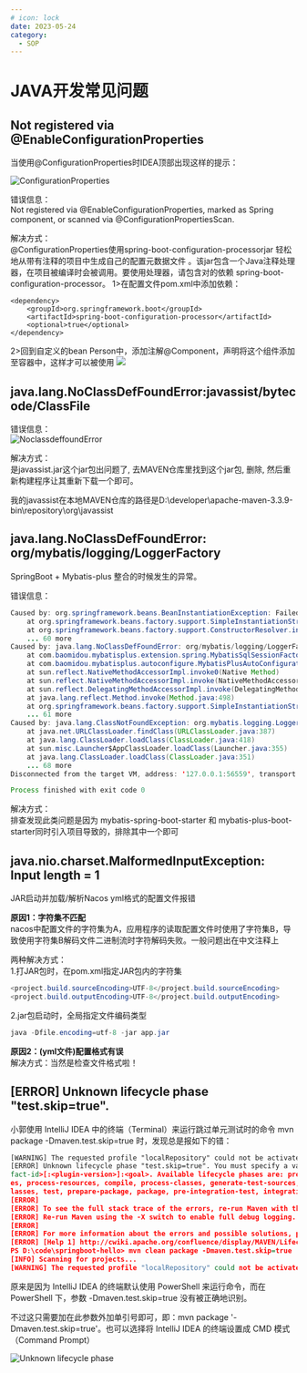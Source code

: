 ```yaml
---
# icon: lock
date: 2023-05-24
category:
  - SOP
---
```


# JAVA开发常见问题
## Not registered via @EnableConfigurationProperties
 
当使用@ConfigurationProperties时IDEA顶部出现这样的提示： 

![ConfigurationProperties](http://cdn.gydblog.com/images/sop/problem-manual-2.png)

错误信息：  
Not registered via @EnableConfigurationProperties, marked as Spring component, or scanned via @ConfigurationPropertiesScan.


解决方式：  
@ConfigurationProperties使用spring-boot-configuration-processorjar 轻松地从带有注释的项目中生成自己的配置元数据文件 。该jar包含一个Java注释处理器，在项目被编译时会被调用。要使用处理器，请包含对的依赖 spring-boot-configuration-processor。
1>在配置文件pom.xml中添加依赖： 
```
<dependency>
    <groupId>org.springframework.boot</groupId>
    <artifactId>spring-boot-configuration-processor</artifactId>
    <optional>true</optional>
</dependency>
```

2>回到自定义的bean Person中，添加注解@Component，声明将这个组件添加至容器中，这样才可以被使用
![](http://cdn.gydblog.com/images/sop/problem-manual-3.png)



## java.lang.NoClassDefFoundError:javassist/bytecode/ClassFile
错误信息：  
![NoclassdeffoundError](http://cdn.gydblog.com/images/sop/problem-manual-1.png)

解决方式：  
是javassist.jar这个jar包出问题了, 去MAVEN仓库里找到这个jar包, 删除, 然后重新构建程序让其重新下载一个即可。

我的javassist在本地MAVEN仓库的路径是D:\developer\apache-maven-3.3.9-bin\repository\org\javassist


## java.lang.NoClassDefFoundError: org/mybatis/logging/LoggerFactory
SpringBoot + Mybatis-plus 整合的时候发生的异常。

错误信息：  
```java
Caused by: org.springframework.beans.BeanInstantiationException: Failed to instantiate [org.apache.ibatis.session.SqlSessionFactory]: Factory method 'sqlSessionFactory' threw exception; nested exception is java.lang.NoClassDefFoundError: org/mybatis/logging/LoggerFactory
	at org.springframework.beans.factory.support.SimpleInstantiationStrategy.instantiate(SimpleInstantiationStrategy.java:185)
	at org.springframework.beans.factory.support.ConstructorResolver.instantiate(ConstructorResolver.java:652)
	... 60 more
Caused by: java.lang.NoClassDefFoundError: org/mybatis/logging/LoggerFactory
	at com.baomidou.mybatisplus.extension.spring.MybatisSqlSessionFactoryBean.<clinit>(MybatisSqlSessionFactoryBean.java:89)
	at com.baomidou.mybatisplus.autoconfigure.MybatisPlusAutoConfiguration.sqlSessionFactory(MybatisPlusAutoConfiguration.java:163)
	at sun.reflect.NativeMethodAccessorImpl.invoke0(Native Method)
	at sun.reflect.NativeMethodAccessorImpl.invoke(NativeMethodAccessorImpl.java:62)
	at sun.reflect.DelegatingMethodAccessorImpl.invoke(DelegatingMethodAccessorImpl.java:43)
	at java.lang.reflect.Method.invoke(Method.java:498)
	at org.springframework.beans.factory.support.SimpleInstantiationStrategy.instantiate(SimpleInstantiationStrategy.java:154)
	... 61 more
Caused by: java.lang.ClassNotFoundException: org.mybatis.logging.LoggerFactory
	at java.net.URLClassLoader.findClass(URLClassLoader.java:387)
	at java.lang.ClassLoader.loadClass(ClassLoader.java:418)
	at sun.misc.Launcher$AppClassLoader.loadClass(Launcher.java:355)
	at java.lang.ClassLoader.loadClass(ClassLoader.java:351)
	... 68 more
Disconnected from the target VM, address: '127.0.0.1:56559', transport: 'socket'

Process finished with exit code 0
```

解决方式：  
排查发现此类问题是因为 mybatis-spring-boot-starter 和 mybatis-plus-boot-starter同时引入项目导致的，排除其中一个即可


## java.nio.charset.MalformedInputException: Input length = 1
JAR启动并加载/解析Nacos yml格式的配置文件报错  

**原因1：字符集不匹配**  
nacos中配置文件的字符集为A，应用程序的读取配置文件时使用了字符集B，导致使用字符集B解码文件二进制流时字符解码失败。一般问题出在中文注释上

两种解决方式：  
1.打JAR包时，在pom.xml指定JAR包内的字符集
```java
<project.build.sourceEncoding>UTF-8</project.build.sourceEncoding>
<project.build.outputEncoding>UTF-8</project.build.outputEncoding>
```
2.jar包启动时，全局指定文件编码类型
```java
java -Dfile.encoding=utf-8 -jar app.jar
```


**原因2：(yml文件)配置格式有误**  
解决方式：当然是检查文件格式啦！
 


## [ERROR] Unknown lifecycle phase "test.skip=true".

小郭使用 IntelliJ IDEA 中的终端（Terminal）来运行跳过单元测试时的命令 mvn package -Dmaven.test.skip=true 时，发现总是报如下的错：
```xml
[WARNING] The requested profile "localRepository" could not be activated because it does not exist.
[ERROR] Unknown lifecycle phase "test.skip=true". You must specify a valid lifecycle phase or a goal in the format <plugin-prefix>:<goal> or <plugin-group-id>:<plugin-arti
fact-id>[:<plugin-version>]:<goal>. Available lifecycle phases are: pre-clean, clean, post-clean, validate, initialize, generate-sources, process-sources, generate-resourc
es, process-resources, compile, process-classes, generate-test-sources, process-test-sources, generate-test-resources, process-test-resources, test-compile, process-test-c
lasses, test, prepare-package, package, pre-integration-test, integration-test, post-integration-test, verify, install, deploy, pre-site, site, post-site, site-deploy. -> [Help 1]
[ERROR]
[ERROR] To see the full stack trace of the errors, re-run Maven with the -e switch.
[ERROR] Re-run Maven using the -X switch to enable full debug logging.
[ERROR]
[ERROR] For more information about the errors and possible solutions, please read the following articles:
[ERROR] [Help 1] http://cwiki.apache.org/confluence/display/MAVEN/LifecyclePhaseNotFoundException
PS D:\code\springboot-hello> mvn clean package -Dmaven.test.skip=true
[INFO] Scanning for projects...
[WARNING] The requested profile "localRepository" could not be activated because it does not exist.

```

原来是因为 IntelliJ IDEA 的终端默认使用 PowerShell 来运行命令，而在 PowerShell 下，参数 -Dmaven.test.skip=true 没有被正确地识别。

不过这只需要加在此参数外加单引号即可，即：mvn package '-Dmaven.test.skip=true'。也可以选择将 IntelliJ IDEA 的终端设置成 CMD 模式（Command Prompt）

![Unknown lifecycle phase](http://cdn.gydblog.com/images/sop/problem-manual-4.png)
